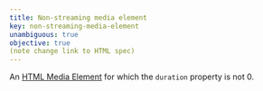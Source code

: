```yaml
---
title: Non-streaming media element
key: non-streaming-media-element
unambiguous: true
objective: true
(note change link to HTML spec)
---
```


An [HTML Media Element](https://developer.mozilla.org/en-US/docs/Web/API/HTMLMediaElement) for which the `duration` property is not 0.
